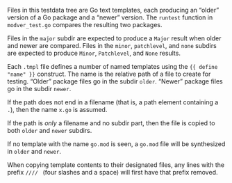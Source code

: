 Files in this testdata tree are Go text templates,
each producing an “older” version of a Go package and a “newer” version.
The `runtest` function in `modver_test.go` compares the resulting two packages.

Files in the `major` subdir are expected to produce a `Major` result when older and newer are compared.
Files in the `minor`, `patchlevel`, and `none` subdirs
are expected to produce `Minor`, `Patchlevel`, and `None` results.

Each `.tmpl` file defines a number of named templates using the `{{ define "name" }}` construct.
The name is the relative path of a file to create for testing.
“Older” package files go in the subdir `older`.
“Newer” package files go in the subdir `newer`.

If the path does not end in a filename
(that is, a path element containing a `.`),
then the name `x.go` is assumed.

If the path is _only_ a filename and no subdir part,
then the file is copied to both `older` and `newer` subdirs.

If no template with the name `go.mod` is seen,
a `go.mod` file will be synthesized in `older` and `newer`.

When copying template contents to their designated files,
any lines with the prefix `//// `
(four slashes and a space)
will first have that prefix removed.
